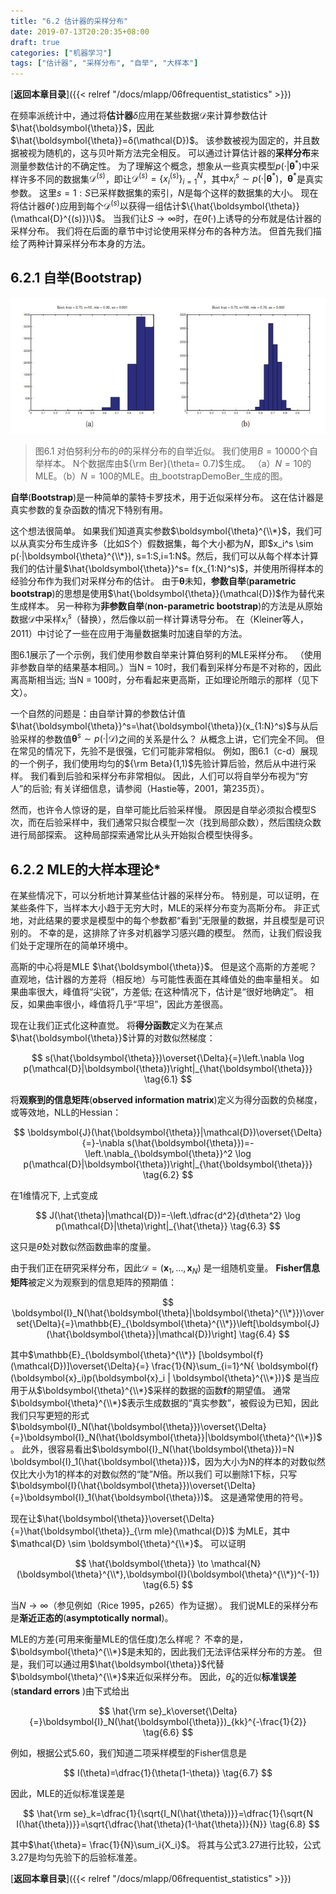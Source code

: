 ```yaml
---
title: "6.2 估计器的采样分布"
date: 2019-07-13T20:20:35+08:00
draft: true
categories: ["机器学习"]
tags: ["估计器", "采样分布", "自举", "大样本"]
---
```



[**返回本章目录**]({{< relref "/docs/mlapp/06frequentist_statistics" >}})

在频率派统计中，通过将**估计器**$\delta$应用在某些数据$\mathcal{D}$来计算参数估计$\hat{\boldsymbol{\theta}}$，因此$\hat{\boldsymbol{\theta}}=δ(\mathcal{D})$。 该参数被视为固定的，并且数据被视为随机的，这与贝叶斯方法完全相反。 可以通过计算估计器的**采样分布**来测量参数估计的不确定性。 为了理解这个概念，想象从一些真实模型$p(·|\boldsymbol{\theta}^*)$中采样许多不同的数据集$\mathcal{D}^{(s)}$，即让$\mathcal{D}^{(s)}= \left\{x_i^{(s)}\right\}_{i=1}^N$，其中$x_i^s \sim p(·|\boldsymbol{\theta}^*)$，$\boldsymbol{\theta}^*$是真实参数。 这里$s = 1:S$已采样数据集的索引，$N$是每个这样的数据集的大小。 现在将估计器$\hat{\theta}(·)$应用到每个$\mathcal{D}^{(s)}$以获得一组估计$\{\hat{\boldsymbol{\theta}}(\mathcal{D}^{(s)})\}$。 当我们让$S\to \infty$时，在$\hat{\theta}(·)$上诱导的分布就是估计器的采样分布。 我们将在后面的章节中讨论使用采样分布的各种方法。 但首先我们描绘了两种计算采样分布本身的方法。

<!--more-->

## 6.2.1 自举\(Bootstrap\)

![](../images/0086.jpg)

> 图6.1 对伯努利分布的$\hat{\theta}$的采样分布的自举近似。 我们使用$B = 10000$个自举样本。 N个数据库由${\rm Ber}(\theta= 0.7)$生成。 （a）$N = 10$的MLE。（b）$N = 100$的MLE。由_bootstrapDemoBer_生成的图。

**自举**\(**Bootstrap**\)是一种简单的蒙特卡罗技术，用于近似采样分布。 这在估计器是真实参数的复杂函数的情况下特别有用。

这个想法很简单。 如果我们知道真实参数$\boldsymbol{\theta}^{\\*}$，我们可以从真实分布生成许多（比如S个）假数据集，每个大小都为$N$，即$x_i^s \sim p(·|\boldsymbol{\theta}^{\\*}), s=1:S,i=1:N$。然后，我们可以从每个样本计算我们的估计量$\hat{\boldsymbol{\theta}}^s= f(x_{1:N}^s)$，并使用所得样本的经验分布作为我们对采样分布的估计。 由于$\boldsymbol{\theta}$未知，**参数自举**\(**parametric bootstrap**\)的思想是使用$\hat{\boldsymbol{\theta}}(\mathcal{D})$作为替代来生成样本。 另一种称为**非参数自举**\(**non-parametric bootstrap**\)的方法是从原始数据$\mathcal{D}$中采样$x_i^s$（替换），然后像以前一样计算诱导分布。 在（Kleiner等人，2011）中讨论了一些在应用于海量数据集时加速自举的方法。

图6.1展示了一个示例，我们使用参数自举来计算伯努利的MLE采样分布。 （使用非参数自举的结果基本相同。）当N = 10时，我们看到采样分布是不对称的，因此离高斯相当远; 当N = 100时，分布看起来更高斯，正如理论所暗示的那样（见下文）。

一个自然的问题是：由自举计算的参数估计值$\hat{\boldsymbol{\theta}}^s=\hat{\boldsymbol{\theta}}(x_{1:N}^s)$与从后验采样的参数值$\boldsymbol{\theta}^s \sim p(·| \mathcal{D})$之间的关系是什么？ 从概念上讲，它们完全不同。 但在常见的情况下，先验不是很强，它们可能非常相似。 例如，图6.1（c-d）展现的一个例子，我们使用均匀的${\rm Beta}(1,1)$先验计算后验，然后从中进行采样。 我们看到后验和采样分布非常相似。 因此，人们可以将自举分布视为“穷人”的后验; 有关详细信息，请参阅（Hastie等，2001，第235页）。

然而，也许令人惊讶的是，自举可能比后验采样慢。 原因是自举必须拟合模型S次，而在后验采样中，我们通常只拟合模型一次（找到局部众数），然后围绕众数进行局部探索。 这种局部探索通常比从头开始拟合模型快得多。

## 6.2.2 MLE的大样本理论\*

在某些情况下，可以分析地计算某些估计器的采样分布。 特别是，可以证明，在某些条件下，当样本大小趋于无穷大时，MLE的采样分布变为高斯分布。 非正式地，对此结果的要求是模型中的每个参数都“看到”无限量的数据，并且模型是可识别的。 不幸的是，这排除了许多对机器学习感兴趣的模型。 然而，让我们假设我们处于定理所在的简单环境中。

高斯的中心将是MLE $\hat{\boldsymbol{\theta}}$。 但是这个高斯的方差呢？ 直观地，估计器的方差将（相反地）与可能性表面在其峰值处的曲率量相关。 如果曲率很大，峰值将“尖锐”，方差低; 在这种情况下，估计是“很好地确定”。 相反，如果曲率很小，峰值将几乎“平坦”，因此方差很高。

现在让我们正式化这种直觉。 将**得分函数**定义为在某点$\hat{\boldsymbol{\theta}}$计算的对数似然梯度：

$$
s(\hat{\boldsymbol{\theta}})\overset{\Delta}{=}\left.\nabla \log p(\mathcal{D}|\boldsymbol{\theta})\right|_{\hat{\boldsymbol{\theta}}} \tag{6.1}
$$

将**观察到的信息矩阵**\(**observed information matrix**\)定义为得分函数的负梯度，或等效地，NLL的Hessian：

$$
\boldsymbol{J}(\hat{\boldsymbol{\theta}}|\mathcal{D})\overset{\Delta}{=}-\nabla s(\hat{\boldsymbol{\theta}})=-\left.\nabla_{\boldsymbol{\theta}}^2 \log p(\mathcal{D}|\boldsymbol{\theta})\right|_{\hat{\boldsymbol{\theta}}} \tag{6.2}
$$

在1维情况下, 上式变成

$$
J(\hat{\theta}|\mathcal{D})=-\left.\dfrac{d^2}{d\theta^2} \log p(\mathcal{D}|\theta)\right|_{\hat{\theta}} \tag{6.3}
$$

这只是$\hat{\theta}$处对数似然函数曲率的度量。

由于我们正在研究采样分布，因此$\mathcal{D} =(\boldsymbol{x}_1,\dots,\boldsymbol{x}_N)$ 是一组随机变量。 **Fisher信息矩阵**被定义为观察到的信息矩阵的预期值：

$$
\boldsymbol{I}_N(\hat{\boldsymbol{\theta}|\boldsymbol{\theta}^{\\*}})\overset{\Delta}{=}\mathbb{E}_{\boldsymbol{\theta}^{\\*}}\left[\boldsymbol{J}(\hat{\boldsymbol{\theta}}|\mathcal{D})\right] \tag{6.4}
$$

其中$\mathbb{E}_{\boldsymbol{\theta}^{\\*}} [\boldsymbol{f}(\mathcal{D})]\overset{\Delta}{=} \frac{1}{N}\sum_{i=1}^N{ \boldsymbol{f}(\boldsymbol{x}_i)p(\boldsymbol{x}_i | \boldsymbol{\theta}^{\\*})}$ 是当应用于从$\boldsymbol{\theta}^{\\*}$采样的数据的函数$\boldsymbol{f}$的期望值。 通常$\boldsymbol{\theta}^{\\*}$表示生成数据的“真实参数”，被假设为已知，因此我们只写更短的形式$\boldsymbol{I}_N(\hat{\boldsymbol{\theta}})\overset{\Delta}{=}\boldsymbol{I}_N(\hat{\boldsymbol{\theta}}|\boldsymbol{\theta}^{\\*})$。 此外，很容易看出$\boldsymbol{I}_N(\hat{\boldsymbol{\theta}})=N \boldsymbol{I}_1(\hat{\boldsymbol{\theta}})$，因为大小为N的样本的对数似然仅比大小为1的样本的对数似然的“陡”$N$倍。所以我们 可以删除1下标，只写$\boldsymbol{I}(\hat{\boldsymbol{\theta}})\overset{\Delta}{=}\boldsymbol{I}_1(\hat{\boldsymbol{\theta}})$。 这是通常使用的符号。

现在让$\hat{\boldsymbol{\theta}}\overset{\Delta}{=}\hat{\boldsymbol{\theta}}_{\rm mle}(\mathcal{D})$ 为MLE，其中$\mathcal{D} \sim \boldsymbol{\theta}^{\\*}$。 可以证明

$$
\hat{\boldsymbol{\theta}} \to \mathcal{N}(\boldsymbol{\theta}^{\\*},\boldsymbol{I}(\boldsymbol{\theta}^{\\*})^{-1}) \tag{6.5}
$$

当$N\to \infty$（参见例如（Rice 1995，p265）作为证据）。 我们说MLE的采样分布是**渐近正态的**\(**asymptotically normal**\)。

MLE的方差\(可用来衡量MLE的信任度\)怎么样呢？ 不幸的是，$\boldsymbol{\theta}^{\\*}$是未知的，因此我们无法评估采样分布的方差。 但是，我们可以通过用$\hat{\boldsymbol{\theta}}$代替$\boldsymbol{\theta}^{\\*}$来近似采样分布。 因此，$\hat{\theta}_k$的近似**标准误差**\(**standard errors** \)由下式给出

$$
\hat{\rm se}_k\overset{\Delta}{=}\boldsymbol{I}_N(\hat{\boldsymbol{\theta}})_{kk}^{-\frac{1}{2}} \tag{6.6}
$$

例如，根据公式5.60，我们知道二项采样模型的Fisher信息是

$$
I(\theta)=\dfrac{1}{\theta(1-\theta)} \tag{6.7}
$$

因此，MLE的近似标准误差是

$$
\hat{\rm se}_k=\dfrac{1}{\sqrt{I_N(\hat{\theta})}}=\dfrac{1}{\sqrt{N I(\hat{\theta})}}=\sqrt{\dfrac{\hat{\theta}(1-\hat{\theta})}{N}} \tag{6.8}
$$

其中$\hat{\theta}= \frac{1}{N}\sum_i{X_i}$。 将其与公式3.27进行比较，公式3.27是均匀先验下的后验标准差。

[**返回本章目录**]({{< relref "/docs/mlapp/06frequentist_statistics" >}})

​

